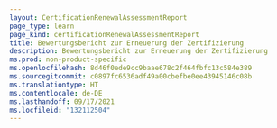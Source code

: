 ```yaml
---
layout: CertificationRenewalAssessmentReport
page_type: learn
page_kind: certificationRenewalAssessmentReport
title: Bewertungsbericht zur Erneuerung der Zertifizierung
description: Bewertungsbericht zur Erneuerung der Zertifizierung
ms.prod: non-product-specific
ms.openlocfilehash: 8d46f0ede9cc9baae678c2f464fbfc13c584e389
ms.sourcegitcommit: c0897fc6536adf49a00cbefbe0ee43945146c08b
ms.translationtype: HT
ms.contentlocale: de-DE
ms.lasthandoff: 09/17/2021
ms.locfileid: "132112504"
---
```


